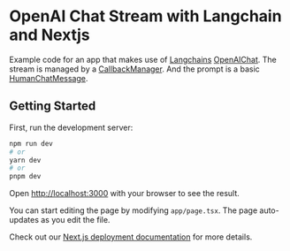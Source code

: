 # OpenAI Chat Stream with Langchain and Nextjs

Example code for an app that makes use of [Langchains](https://js.langchain.com/docs/) [OpenAIChat](https://js.langchain.com/docs/api/llms_openai/classes/OpenAIChat). The stream is managed by a [CallbackManager](https://js.langchain.com/docs/api/callbacks/classes/CallbackManager). And the prompt is a basic [HumanChatMessage](https://js.langchain.com/docs/api/schema/classes/HumanChatMessage).

## Getting Started

First, run the development server:

```bash
npm run dev
# or
yarn dev
# or
pnpm dev
```

Open [http://localhost:3000](http://localhost:3000) with your browser to see the result.

You can start editing the page by modifying `app/page.tsx`. The page auto-updates as you edit the file.

Check out our [Next.js deployment documentation](https://nextjs.org/docs/deployment) for more details.
